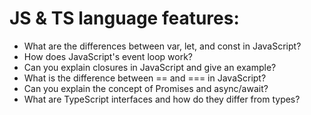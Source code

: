 <h1>JS & TS language features:</h1>

* What are the differences between var, let, and const in JavaScript?
* How does JavaScript's event loop work?
* Can you explain closures in JavaScript and give an example?
* What is the difference between == and === in JavaScript?
* Can you explain the concept of Promises and async/await?
* What are TypeScript interfaces and how do they differ from types?